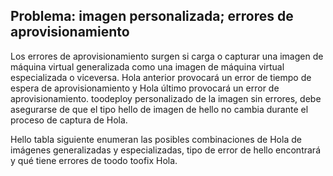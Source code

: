 ## <a name="issue-custom-image-provisioning-errors"></a>Problema: imagen personalizada; errores de aprovisionamiento
Los errores de aprovisionamiento surgen si carga o capturar una imagen de máquina virtual generalizada como una imagen de máquina virtual especializada o viceversa. Hola anterior provocará un error de tiempo de espera de aprovisionamiento y Hola último provocará un error de aprovisionamiento. toodeploy personalizado de la imagen sin errores, debe asegurarse de que el tipo hello de imagen de hello no cambia durante el proceso de captura de Hola.

Hello tabla siguiente enumeran las posibles combinaciones de Hola de imágenes generalizadas y especializadas, tipo de error de hello encontrará y qué tiene errores de toodo toofix Hola.

